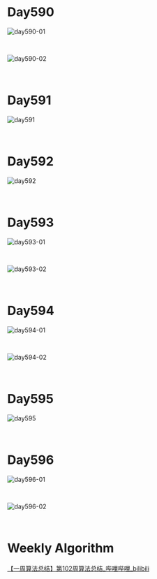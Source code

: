 # Day590

![day590-01](2303img.assets/day590-01.png)

&nbsp;

![day590-02](2303img.assets/day590-02.png)

&nbsp;

# Day591

![day591](2303img.assets/day591.png)

&nbsp;

# Day592

![day592](2303img.assets/day592.png)

&nbsp;

# Day593

![day593-01](2303img.assets/day593-01.png)

&nbsp;

![day593-02](2303img.assets/day593-02.png)

&nbsp;

# Day594

![day594-01](2303img.assets/day594-01.png)

&nbsp;

![day594-02](2303img.assets/day594-02.png)

&nbsp;

# Day595

![day595](2303img.assets/day595.png)

&nbsp;

# Day596

![day596-01](2303img.assets/day596-01.png)

&nbsp;

![day596-02](2303img.assets/day596-02.png)

&nbsp;

# Weekly Algorithm

[【一周算法总结】第102周算法总结_哔哩哔哩_bilibili](https://www.bilibili.com/video/BV1jL411y7qi/?vd_source=0e2e4fb78a4d00f87c3860e1ba2bc5b7)

